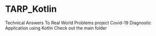 # TARP_Kotlin
Technical Answers To Real World Problems project Covid-19 Diagnostic Application using Kotlin
Check out the main folder
